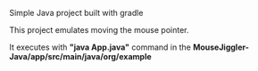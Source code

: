 Simple Java project built with gradle

This project emulates moving the mouse pointer.

It executes with <b>"java App.java"</b> command in the <b>MouseJiggler-Java/app/src/main/java/org/example</b> 
